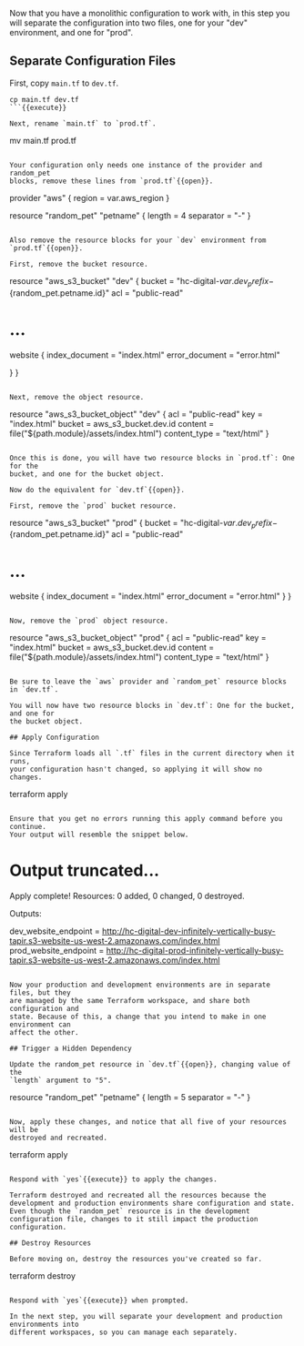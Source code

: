 Now that you have a monolithic configuration to work with, in this step you will
separate the configuration into two files, one for your "dev" environment, and
one for "prod".

## Separate Configuration Files

First, copy `main.tf` to `dev.tf`.

```
cp main.tf dev.tf
```{{execute}}

Next, rename `main.tf` to `prod.tf`.

```
mv main.tf prod.tf
```{{execute}}

Your configuration only needs one instance of the provider and random_pet
blocks, remove these lines from `prod.tf`{{open}}.

```
provider "aws" {
  region = var.aws_region
}

resource "random_pet" "petname" {
  length    = 4
  separator = "-"
}
```

Also remove the resource blocks for your `dev` environment from `prod.tf`{{open}}.

First, remove the bucket resource.

```
resource "aws_s3_bucket" "dev" {
  bucket = "hc-digital-${var.dev_prefix}-${random_pet.petname.id}"
  acl    = "public-read"

# ...
  website {
    index_document = "index.html"
    error_document = "error.html"

  }
}
```

Next, remove the object resource.

```
resource "aws_s3_bucket_object" "dev" {
  acl          = "public-read"
  key          = "index.html"
  bucket       = aws_s3_bucket.dev.id
  content      = file("${path.module}/assets/index.html")
  content_type = "text/html"
}
```

Once this is done, you will have two resource blocks in `prod.tf`: One for the
bucket, and one for the bucket object.

Now do the equivalent for `dev.tf`{{open}}.

First, remove the `prod` bucket resource.
```
resource "aws_s3_bucket" "prod" {
  bucket = "hc-digital-${var.dev_prefix}-${random_pet.petname.id}"
  acl    = "public-read"

# ...

  website {
    index_document = "index.html"
    error_document = "error.html"
  }
}
```

Now, remove the `prod` object resource.
```
resource "aws_s3_bucket_object" "prod" {
  acl          = "public-read"
  key          = "index.html"
  bucket       = aws_s3_bucket.dev.id
  content      = file("${path.module}/assets/index.html")
  content_type = "text/html"
}
```

Be sure to leave the `aws` provider and `random_pet` resource blocks in `dev.tf`.

You will now have two resource blocks in `dev.tf`: One for the bucket, and one for
the bucket object.

## Apply Configuration

Since Terraform loads all `.tf` files in the current directory when it runs,
your configuration hasn't changed, so applying it will show no changes.

```
terraform apply
```{{execute}}

Ensure that you get no errors running this apply command before you continue.
Your output will resemble the snippet below.

```
# Output truncated...

Apply complete! Resources: 0 added, 0 changed, 0 destroyed.

Outputs:

dev_website_endpoint = http://hc-digital-dev-infinitely-vertically-busy-tapir.s3-website-us-west-2.amazonaws.com/index.html
prod_website_endpoint = http://hc-digital-prod-infinitely-vertically-busy-tapir.s3-website-us-west-2.amazonaws.com/index.html
```

Now your production and development environments are in separate files, but they
are managed by the same Terraform workspace, and share both configuration and
state. Because of this, a change that you intend to make in one environment can
affect the other.

## Trigger a Hidden Dependency

Update the random_pet resource in `dev.tf`{{open}}, changing value of the
`length` argument to "5".

```
resource "random_pet" "petname" {
  length    = 5
  separator = "-"
}
```{{copy}}

Now, apply these changes, and notice that all five of your resources will be
destroyed and recreated.

```
terraform apply
```{{execute}}

Respond with `yes`{{execute}} to apply the changes.

Terraform destroyed and recreated all the resources because the development and production environments share configuration and state. Even though the `random_pet` resource is in the development configuration file, changes to it still impact the production configuration. 

## Destroy Resources

Before moving on, destroy the resources you've created so far.

```
terraform destroy
```{{execute}}

Respond with `yes`{{execute}} when prompted.

In the next step, you will separate your development and production environments into
different workspaces, so you can manage each separately.
